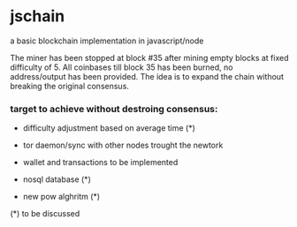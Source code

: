 # jschain
a basic blockchain implementation in javascript/node

The miner has been stopped at block #35 after mining empty blocks at fixed difficulty of 5.
All coinbases till block 35 has been burned, no address/output has been provided.
The idea is to expand the chain without breaking the original consensus.

### target to achieve without destroing consensus:

- difficulty adjustment based on average time (*)

- tor daemon/sync with other nodes trought the newtork

- wallet and transactions to be implemented

- nosql database (*)

- new pow alghritm (*)



(*) to be discussed
